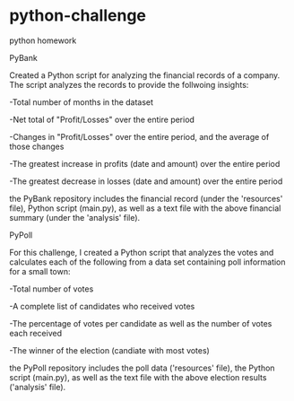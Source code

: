 # python-challenge
python homework


PyBank

Created a Python script for analyzing the financial records of a company. The script analyzes the records to provide the follwoing insights:


-Total number of months in the dataset


-Net total of "Profit/Losses" over the entire period


-Changes in "Profit/Losses" over the entire period, and the average of those changes


-The greatest increase in profits (date and amount) over the entire period


-The greatest decrease in losses (date and amount) over the entire period

the PyBank repository includes the financial record (under the 'resources' file), Python script (main.py), as well as a text file with the above financial summary (under the 'analysis' file). 



PyPoll




For this challenge, I created a Python script that analyzes the votes and calculates each of the following from a data set containing poll information for a small town:

-Total number of votes


-A complete list of candidates who received votes


-The percentage of votes per candidate as well as the number of votes each received


-The winner of the election (candiate with most votes)

the PyPoll repository includes the poll data ('resources' file), the Python script (main.py), as well as the text file with the above election results ('analysis' file). 
